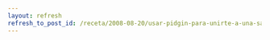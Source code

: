 ```yaml
---
layout: refresh
refresh_to_post_id: /receta/2008-08-20/usar-pidgin-para-unirte-a-una-sala-jabber
---
```

